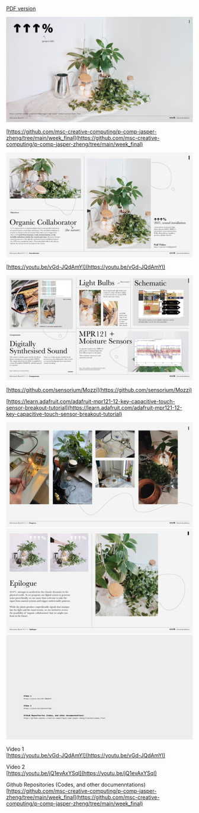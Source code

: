 [PDF version](https://github.com/msc-creative-computing/p-comp-jasper-zheng/blob/main/week_final/Presentation_Board.pdf)  

<img src="InformationBoard-01.jpg">    

[https://github.com/msc-creative-computing/p-comp-jasper-zheng/tree/main/week_final](https://github.com/msc-creative-computing/p-comp-jasper-zheng/tree/main/week_final)  

<img src="InformationBoard-02.jpg">    

[https://youtu.be/vGd-JQdAmYI](https://youtu.be/vGd-JQdAmYI)   

<img src="InformationBoard-03.jpg">    

[https://github.com/sensorium/Mozzi](https://github.com/sensorium/Mozzi)  

[https://learn.adafruit.com/adafruit-mpr121-12-key-capacitive-touch-sensor-breakout-tutorial](https://learn.adafruit.com/adafruit-mpr121-12-key-capacitive-touch-sensor-breakout-tutorial)    

<img src="InformationBoard-04.jpg">    
<img src="InformationBoard-05.jpg">    
<img src="InformationBoard-06.jpg">    

Video 1   
[https://youtu.be/vGd-JQdAmYI](https://youtu.be/vGd-JQdAmYI)  

Video 2   
[https://youtu.be/jQ1evAxYSqI](https://youtu.be/jQ1evAxYSqI)  

Github Repositories (Codes, and other documenntations)  
[https://github.com/msc-creative-computing/p-comp-jasper-zheng/tree/main/week_final](https://github.com/msc-creative-computing/p-comp-jasper-zheng/tree/main/week_final)  
